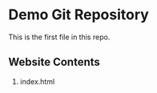 # Demo Git Repository

This is the first file in this repo.

<!-- ## Ipsum Below
Tomorrow, and tomorrow, and tomorrow,
Creeps in this petty pace from day to day
To the last syllable of recorded time,
And all our yesterdays have lighted fools
The way to dusty death. Out, out, brief candle!
Life’s but a walking shadow, a poor player
That struts and frets his hour upon the stage
And then is heard no more. It is a tale
Told by an idiot, full of sound and fury,
Signifying nothing.

Now is the winter of our discontent
Made glorious summer by this son of York,
And all the clouds that loured upon our house
In the deep bosom of the ocean buried. -->

## Website Contents
1. index.html